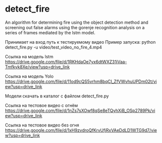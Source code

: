 # detect_fire
An algorithm for determining fire using the object detection method and screening out false alarms using the gorenje recognition analysis on a series of frames mediated by the lstm model.

Принимает на вход путь к тестируемому видео
Пример запуска:
 python detect_fire.py -u video/test_video_no_fire_4.mp4

Ссылка на модель lstm https://drive.google.com/file/d/1RKHdaOe7yx6dtWXZ31iVaa-Tmfkyk8Xe/view?usp=drive_link

Ссылка на модель Yolo https://drive.google.com/file/d/11od9cQS5vrhm8bqCI_ZfVWvhuUPDm02t/view?usp=drive_link

Модели скачать в каталог с файлом detect_fire.py

Ссылка на тестовое видео с огнём   https://drive.google.com/file/d/1nZs7sXOwf8qSe8eTQyhXiB_OSp2789Pk/view?usp=drive_link

Ссылка на тестовое видео без огня   https://drive.google.com/file/d/1xH9zvdroQfKrvUfjRxVAeDdLD1WTG9d7/view?usp=drive_link
